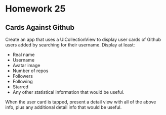 # Homework 25

## Cards Against Github

Create an app that uses a UICollectionView to display user cards of Github users added by searching for their username. Display at least:
* Real name
* Username
* Avatar image
* Number of repos
* Followers
* Following
* Starred
* Any other statistical information that would be useful.

When the user card is tapped, present a detail view with all of the above info, plus any additional detail info that would be useful.
